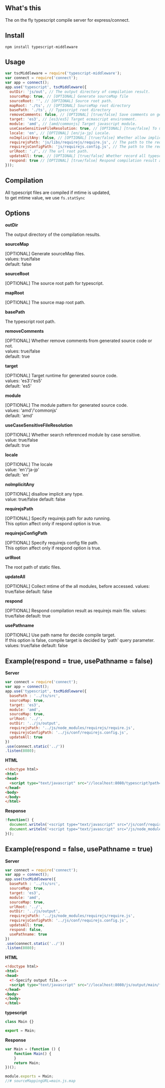 ## What's this

The on the fly typescript compile server for express/connect.

## Install

`npm install typescript-middleware`

## Usage

```javascript
var tscMiddleware = require('typescript-middleware');
var connect = require('connect');
var app = connect();
app.use('typescript', tscMiddleware({
  outDir: 'js/out', // The output directory of compilation result.
  sourceMap: true, // [OPTIONAL] Generate sourceMap file
  sourceRoot: '', // [OPTIONAL] Source root path.
  mapRoot: './ts', // [OPTIONAL] SourceMap root directory
  basePath: './ts', // Typescript root directory
  removeComments: false, // [OPTIONAL] [true/false] Save comments on generated source.
  target: 'es3', // [es3/es5] Target ecmascript environment.
  module: 'amd', // [amd/commonjs] Target javascript module.
  useCaseSensitiveFileResolution: true, // [OPTIONAL] [true/false] To use case sensitive module search.
  locale: 'en', // [OPTIONAL] [en/ja-jp] Locale.
  noImplicitAny: false, // [OPTIONAL] [true/false] Whether allow implicit any or not.
  requirejsPath: 'js/libs/requirejs/require.js', // The path to the requirejs
  requirejsConfigPath: 'js/requirejs.config.js', // The path to the requirejs config file.
  urlRoot: './', // The url root path.
  updateAll: true, // [OPTIONAL] [true/false] Whether record all typescript file mtime before server running or not.
  respond: true // [OPTIONAL] [true/false] Respond compilation result as requirejs main.
}));
```

## Compilation

All typescript files are compiled if mtime is updated,  
to get mtime value, we use `fs.statSync`

## Options

**outDir**  

The output directory of the compilation results.


**sourceMap**  

[OPTIONAL] Generate sourceMap files.  
values: true/false  
default: false


**sourceRoot**  

[OPTIONAL] The source root path for typescript.


**mapRoot**  

[OPTIONAL] The source map root path.


**basePath**  

The typescript root path.


**removeComments**  

[OPTIONAL] Whether remove comments from generated source code or not.  
values: true/false  
default: true


**target**  

[OPTIONAL] Target runtime for generated source code.  
values: 'es3'/'es5'  
default: 'es5'


**module**  

[OPTIONAL] The module pattern for generated source code.  
values: 'amd'/'commonjs'  
default: 'amd'


**useCaseSensitiveFileResolution**  

[OPTIONAL] Whether search referenced module by case sensitive.  
value: true/false  
default: true


**locale**  

[OPTIONAL] The locale  
value: 'en'/'ja-jp'  
default: 'en'


**noImplicitAny**  

[OPTIONAL] disallow implicit any type.  
value: true/false
default: false


**requirejsPath**  

[OPTIONAL] Specify requirejs path for auto running.  
This option affect only if respond option is true.  


**requirejsConfigPath**  

[OPTIONAL] Specify requirejs config file path.  
This option affect only if respond option is true.  


**urlRoot**  

The root path of static files.


**updateAll**  

[OPTIONAL] Collect mtime of the all modules, before accessed.
values: true/false
default: false


**respond**  

[OPTIONAL] Respond compilation result as requirejs main file.
values: true/false
default: true


**usePathname**  

[OPTIONAL] Use path name for decide compile target.  
If this option is false, compile target is decided by 'path' query parameter.
values: true/false
default: false


## Example(respond = true, usePathname = false)

**Server**

```javascript
var connect = require('connect');
var app = connect();
app.use('typescript', tscMiddleware({
  basePath : '../ts/src',
  sourceMap: true,
  target: 'es3',
  module: 'amd',
  sourceMap: true,
  urlRoot: '../',
  outDir: '../js/output',
  requirejsPath: '../js/node_modules/requirejs/require.js',
  requirejsConfigPath: '../js/conf/requirejs.config.js',
  updateAll: true
})
.use(connect.static('../'))
.listen(8080);
```

**HTML**

```html
<!doctype html>
<html>
<head>
  <script type="text/javascript" src="//localhost:8080/typescript?path=main/foo/bar/main.ts"></script>
</head>
<body>
</body>
</html>
```


**Response**

```javascript
!function() {
  document.writeln('<script type="text/javascript" src="/js/conf/requirejs.config.js"><' + '/script>');
  document.writeln('<script type="text/javascript" src="/js/node_modules/requirejs/require.js" data-main="/js/output/foo/bar/main.js"><' + '/script>');
}();
```


## Example(respond = false, usePathname = true)

**Server**

```javascript
var connect = require('connect');
var app = connect();
app.use(tscMiddleware({
  basePath : '../ts/src',
  sourceMap: true,
  target: 'es3',
  module: 'amd',
  sourceMap: true,
  urlRoot: '../',
  outDir: '../js/output',
  requirejsPath: '../js/node_modules/requirejs/require.js',
  requirejsConfigPath: '../js/conf/requirejs.config.js',
  updateAll: true,
  respond: false,
  usePathname: true
})
.use(connect.static('../'))
.listen(8080);
```

**HTML**

```html
<!doctype html>
<html>
<head>
  <!-Specify output file.-->
  <script type="text/javascript" src="//localhost:8080/js/output/main/foo/bar/main.js"></script>
</head>
<body>
</body>
</html>
```

**typescript**

```typescript
class Main {}

export = Main;
```

**Response**

```javascript
var Main = (function () {
    function Main() {
    }
    return Main;
})();

module.exports = Main;
//# sourceMappingURL=main.js.map
```
